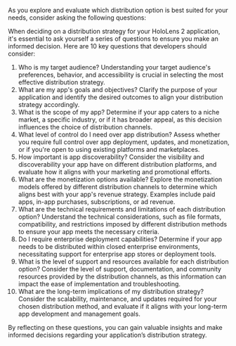 As you explore and evaluate which distribution option is best suited for your needs, consider asking the following questions:

When deciding on a distribution strategy for your HoloLens 2 application, it's essential to ask yourself a series of questions to ensure you make an informed decision. Here are 10 key questions that developers should consider:
1. Who is my target audience? Understanding your target audience's preferences, behavior, and accessibility is crucial in selecting the most effective distribution strategy.
2. What are my app's goals and objectives? Clarify the purpose of your application and identify the desired outcomes to align your distribution strategy accordingly.
3. What is the scope of my app? Determine if your app caters to a niche market, a specific industry, or if it has broader appeal, as this decision influences the choice of distribution channels.
4. What level of control do I need over app distribution? Assess whether you require full control over app deployment, updates, and monetization, or if you're open to using existing platforms and marketplaces.
5. How important is app discoverability? Consider the visibility and discoverability your app have on different distribution platforms, and evaluate how it aligns with your marketing and promotional efforts.
6. What are the monetization options available? Explore the monetization models offered by different distribution channels to determine which aligns best with your app's revenue strategy. Examples include paid apps, in-app purchases, subscriptions, or ad revenue.
7. What are the technical requirements and limitations of each distribution option? Understand the technical considerations, such as file formats, compatibility, and restrictions imposed by different distribution methods to ensure your app meets the necessary criteria.
8. Do I require enterprise deployment capabilities? Determine if your app needs to be distributed within closed enterprise environments, necessitating support for enterprise app stores or deployment tools.
9. What is the level of support and resources available for each distribution option? Consider the level of support, documentation, and community resources provided by the distribution channels, as this information can impact the ease of implementation and troubleshooting.
10. What are the long-term implications of my distribution strategy? Consider the scalability, maintenance, and updates required for your chosen distribution method, and evaluate if it aligns with your long-term app development and management goals.

By reflecting on these questions, you can gain valuable insights and make informed decisions regarding your application’s distribution strategy.
